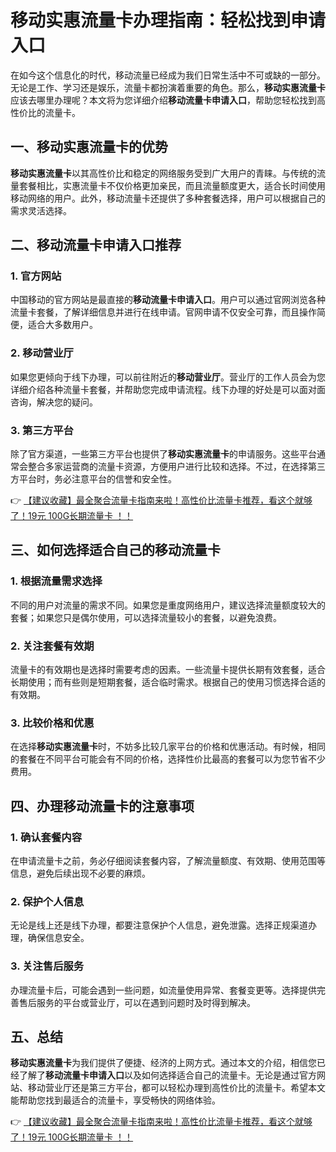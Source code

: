 # 移动实惠流量卡办理指南：轻松找到申请入口

在如今这个信息化的时代，移动流量已经成为我们日常生活中不可或缺的一部分。无论是工作、学习还是娱乐，流量卡都扮演着重要的角色。那么，**移动实惠流量卡**应该去哪里办理呢？本文将为您详细介绍**移动流量卡申请入口**，帮助您轻松找到高性价比的流量卡。

## 一、移动实惠流量卡的优势

**移动实惠流量卡**以其高性价比和稳定的网络服务受到广大用户的青睐。与传统的流量套餐相比，实惠流量卡不仅价格更加亲民，而且流量额度更大，适合长时间使用移动网络的用户。此外，移动流量卡还提供了多种套餐选择，用户可以根据自己的需求灵活选择。

## 二、移动流量卡申请入口推荐

### 1. 官方网站

中国移动的官方网站是最直接的**移动流量卡申请入口**。用户可以通过官网浏览各种流量卡套餐，了解详细信息并进行在线申请。官网申请不仅安全可靠，而且操作简便，适合大多数用户。

### 2. 移动营业厅

如果您更倾向于线下办理，可以前往附近的**移动营业厅**。营业厅的工作人员会为您详细介绍各种流量卡套餐，并帮助您完成申请流程。线下办理的好处是可以面对面咨询，解决您的疑问。

### 3. 第三方平台

除了官方渠道，一些第三方平台也提供了**移动实惠流量卡**的申请服务。这些平台通常会整合多家运营商的流量卡资源，方便用户进行比较和选择。不过，在选择第三方平台时，务必注意平台的信誉和安全性。

👉 [【建议收藏】最全聚合流量卡指南来啦！高性价比流量卡推荐，看这个就够了！19元 100G长期流量卡 ！！](https://bit.ly/Liuliangka)

## 三、如何选择适合自己的移动流量卡

### 1. 根据流量需求选择

不同的用户对流量的需求不同。如果您是重度网络用户，建议选择流量额度较大的套餐；如果您只是偶尔使用，可以选择流量较小的套餐，以避免浪费。

### 2. 关注套餐有效期

流量卡的有效期也是选择时需要考虑的因素。一些流量卡提供长期有效套餐，适合长期使用；而有些则是短期套餐，适合临时需求。根据自己的使用习惯选择合适的有效期。

### 3. 比较价格和优惠

在选择**移动实惠流量卡**时，不妨多比较几家平台的价格和优惠活动。有时候，相同的套餐在不同平台可能会有不同的价格，选择性价比最高的套餐可以为您节省不少费用。

## 四、办理移动流量卡的注意事项

### 1. 确认套餐内容

在申请流量卡之前，务必仔细阅读套餐内容，了解流量额度、有效期、使用范围等信息，避免后续出现不必要的麻烦。

### 2. 保护个人信息

无论是线上还是线下办理，都要注意保护个人信息，避免泄露。选择正规渠道办理，确保信息安全。

### 3. 关注售后服务

办理流量卡后，可能会遇到一些问题，如流量使用异常、套餐变更等。选择提供完善售后服务的平台或营业厅，可以在遇到问题时及时得到解决。

## 五、总结

**移动实惠流量卡**为我们提供了便捷、经济的上网方式。通过本文的介绍，相信您已经了解了**移动流量卡申请入口**以及如何选择适合自己的流量卡。无论是通过官方网站、移动营业厅还是第三方平台，都可以轻松办理到高性价比的流量卡。希望本文能帮助您找到最适合的流量卡，享受畅快的网络体验。

👉 [【建议收藏】最全聚合流量卡指南来啦！高性价比流量卡推荐，看这个就够了！19元 100G长期流量卡 ！！](https://bit.ly/Liuliangka)